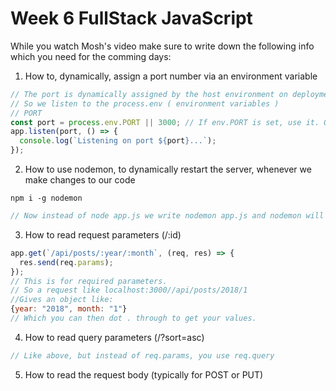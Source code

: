 # Week 6 FullStack JavaScript

While you watch Mosh's video make sure to write down the following info which you need for the comming days:

1. How to, dynamically, assign a port number via an environment variable

```JavaScript
// The port is dynamically assigned by the host environment on deployment.
// So we listen to the process.env ( environment variables )
// PORT
const port = process.env.PORT || 3000; // If env.PORT is set, use it. Otherwise, use 3000.
app.listen(port, () => {
  console.log(`Listening on port ${port}...`);
});
```

2. How to use nodemon, to dynamically restart the server, whenever we make changes to our code

```Node
npm i -g nodemon
```

```JavaScript
// Now instead of node app.js we write nodemon app.js and nodemon will listen to changes.
```

3. How to read request parameters (/:id)

```JavaScript
app.get(`/api/posts/:year/:month`, (req, res) => {
  res.send(req.params);
});
// This is for required parameters.
// So a request like localhost:3000//api/posts/2018/1
//Gives an object like:
{year: "2018", month: "1"}
// Which you can then dot . through to get your values.
```

4. How to read query parameters (/?sort=asc)

```JavaScript
// Like above, but instead of req.params, you use req.query
```

5. How to read the request body (typically for POST or PUT)
